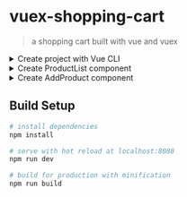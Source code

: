 # vuex-shopping-cart

> a shopping cart built with vue and vuex

<details>
  <summary>Create project with Vue CLI</summary>
  
  ```
  $ vue init webpack-simple vuex-shopping-cart
  $ cd vuex-shopping-cart && npm i
  ```
</details>

<details>
  <summary>Create ProductList component</summary>
  
</details>

<details>
  <summary>Create AddProduct component</summary>
  
</details>


## Build Setup

``` bash
# install dependencies
npm install

# serve with hot reload at localhost:8080
npm run dev

# build for production with minification
npm run build
```
